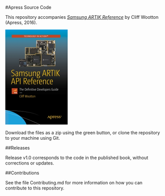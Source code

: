 #Apress Source Code

This repository accompanies [*Samsung ARTIK Reference*](http://www.apress.com/9781484223215) by Cliff Wootton (Apress, 2016).

![Cover image](9781484223215.jpg)

Download the files as a zip using the green button, or clone the repository to your machine using Git.

##Releases

Release v1.0 corresponds to the code in the published book, without corrections or updates.

##Contributions

See the file Contributing.md for more information on how you can contribute to this repository.
